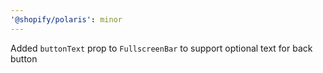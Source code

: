 ```yaml
---
'@shopify/polaris': minor
---
```


Added `buttonText` prop to `FullscreenBar` to support optional text for back button
